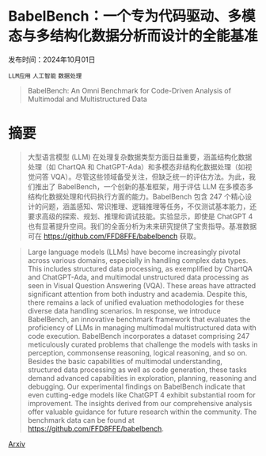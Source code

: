 # BabelBench：一个专为代码驱动、多模态与多结构化数据分析而设计的全能基准

发布时间：2024年10月01日

`LLM应用` `人工智能` `数据处理`

> BabelBench: An Omni Benchmark for Code-Driven Analysis of Multimodal and Multistructured Data

# 摘要

> 大型语言模型 (LLM) 在处理复杂数据类型方面日益重要，涵盖结构化数据处理（如 ChartQA 和 ChatGPT-Ada）和多模态非结构化数据处理（如视觉问答 VQA）。尽管这些领域备受关注，但缺乏统一的评估方法。为此，我们推出了 BabelBench，一个创新的基准框架，用于评估 LLM 在多模态多结构化数据处理和代码执行方面的能力。BabelBench 包含 247 个精心设计的问题，涵盖感知、常识推理、逻辑推理等任务，不仅测试基本能力，还要求高级的探索、规划、推理和调试技能。实验显示，即使是 ChatGPT 4 也有显著提升空间。我们的全面分析为未来研究提供了宝贵指导。基准数据可在 https://github.com/FFD8FFE/babelbench 获取。

> Large language models (LLMs) have become increasingly pivotal across various domains, especially in handling complex data types. This includes structured data processing, as exemplified by ChartQA and ChatGPT-Ada, and multimodal unstructured data processing as seen in Visual Question Answering (VQA). These areas have attracted significant attention from both industry and academia. Despite this, there remains a lack of unified evaluation methodologies for these diverse data handling scenarios. In response, we introduce BabelBench, an innovative benchmark framework that evaluates the proficiency of LLMs in managing multimodal multistructured data with code execution. BabelBench incorporates a dataset comprising 247 meticulously curated problems that challenge the models with tasks in perception, commonsense reasoning, logical reasoning, and so on. Besides the basic capabilities of multimodal understanding, structured data processing as well as code generation, these tasks demand advanced capabilities in exploration, planning, reasoning and debugging. Our experimental findings on BabelBench indicate that even cutting-edge models like ChatGPT 4 exhibit substantial room for improvement. The insights derived from our comprehensive analysis offer valuable guidance for future research within the community. The benchmark data can be found at https://github.com/FFD8FFE/babelbench.

[Arxiv](https://arxiv.org/abs/2410.00773)